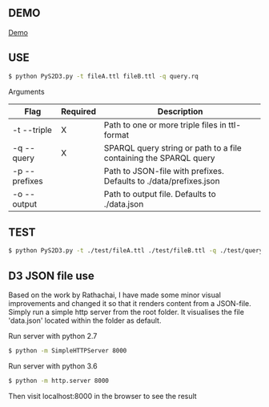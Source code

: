 ## DEMO
[Demo](https://madsholten.github.io/PySPARQL2D3/)

## USE
```sh
$ python PyS2D3.py -t fileA.ttl fileB.ttl -q query.rq
```

Arguments

Flag            | Required | Description
--------------- | -------- | -----------
-t --triple     | X        | Path to one or more triple files in ttl-format
-q --query      | X        | SPARQL query string or path to a file containing the SPARQL query
-p --prefixes   |          | Path to JSON-file with prefixes. Defaults to ./data/prefixes.json
-o --output     |          | Path to output file. Defaults to ./data.json

## TEST
```sh
$ python PyS2D3.py -t ./test/fileA.ttl ./test/fileB.ttl -q ./test/query.rq -o ./test/data.json
```

## D3 JSON file use
Based on the work by Rathachai, I have made some minor visual improvements and changed it so that it renders content from a JSON-file.
Simply run a simple http server from the root folder. It visualises the file 'data.json' located within the folder as default.

Run server with python 2.7
```sh
$ python -m SimpleHTTPServer 8000
```

Run server with python 3.6
```sh
$ python -m http.server 8000
```

Then visit localhost:8000 in the browser to see the result
